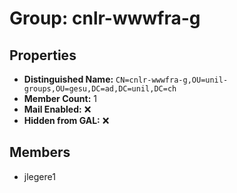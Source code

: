 # Group: cnlr-wwwfra-g

## Properties

- **Distinguished Name:** `CN=cnlr-wwwfra-g,OU=unil-groups,OU=gesu,DC=ad,DC=unil,DC=ch`
- **Member Count:** 1
- **Mail Enabled:** ❌
- **Hidden from GAL:** ❌

## Members

- jlegere1
